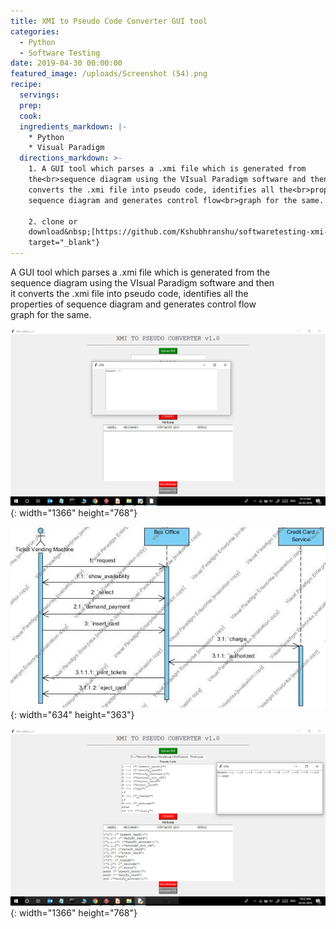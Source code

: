 ```yaml
---
title: XMI to Pseudo Code Converter GUI tool
categories:
  - Python
  - Software Testing
date: 2019-04-30 00:00:00
featured_image: /uploads/Screenshot (54).png
recipe:
  servings:
  prep:
  cook:
  ingredients_markdown: |-
    * Python
    * Visual Paradigm
  directions_markdown: >-
    1. A GUI tool which parses a .xmi file which is generated from
    the<br>sequence diagram using the VIsual Paradigm software and then<br>it
    converts the .xmi file into pseudo code, identifies all the<br>properties of
    sequence diagram and generates control flow<br>graph for the same.

    2. clone or
    download&nbsp;[https://github.com/Kshubhranshu/softwaretesting-xmi-converter](https://github.com/Kshubhranshu/softwaretesting-xmi-converter){:
    target="_blank"}
---
```


A GUI tool which parses a .xmi file which is generated from the<br>sequence diagram using the VIsual Paradigm software and then<br>it converts the .xmi file into pseudo code, identifies all the<br>properties of sequence diagram and generates control flow<br>graph for the same.

![](/uploads/screenshot-54.png){: width="1366" height="768"}

![](/uploads/from-use-case-to-system-level-sequence-diagram.jpg){: width="634" height="363"}

![](/uploads/screenshot-55.png){: width="1366" height="768"}